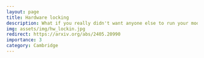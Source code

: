 ```yaml
---
layout: page
title: Hardware locking
description: What if you really didn't want anyone else to run your model?
img: assets/img/hw_lockin.jpg
redirect: https://arxiv.org/abs/2405.20990
importance: 3
category: Cambridge
---
```

